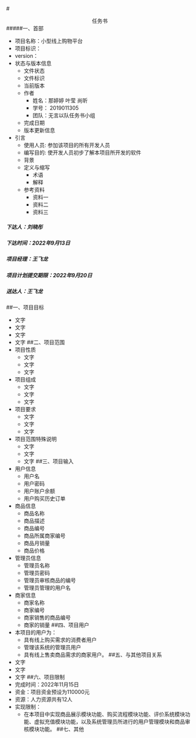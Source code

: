#<center>任务书</center>
#####一、首部
* 项目名称：小型线上购物平台
* 项目标识：
* version：
* 状态与版本信息
  * 文件状态
  * 文件标识
  * 当前版本
  * 作者
    * 姓名：那婷婷 叶莹 尚昕
    * 学号：          2019011305
    * 团队：无言以队任务书小组
  * 完成日期
  * 版本更新信息
* 引言
  * 使用人员: 参加该项目的所有开发人员
  * 编写目的: 使开发人员初步了解本项目所开发的软件
  * 背景
  * 定义与缩写
    * 术语
    * 解释
  * 参考资料
    * 资料一
    * 资料二
    * 资料三
##### 下达人：刘晓彤
##### 下达时间：2022年9月13日
##### 项目经理：王飞龙
##### 项目计划提交期限：2022年9月20日
##### 送达人：王飞龙
##一、项目目标
* 文字
* 文字
* 文字
* 文字
##二、项目范围
* 项目性质
  * 文字
  * 文字
  * 文字
* 项目组成
  * 文字
  * 文字
  * 文字
* 项目要求
  * 文字
  * 文字
  * 文字
* 项目范围特殊说明
  * 文字
  * 文字
  * 文字
##三、项目输入
* 用户信息
  * 用户名
  * 用户密码
  * 用户账户余额
  * 用户购买历史订单
* 商品信息
  * 商品名称
  * 商品描述
  * 商品编号
  * 商品所属商家编号
  * 商品月销量
  * 商品价格
* 管理员信息
  * 管理员名称
  * 管理员密码
  * 管理员审核商品的编号
  * 管理员管理的用户名
* 商家信息
  * 商家名称
  * 商家编号
  * 商家销售的商品编号
  * 商家的销量
##四、项目用户
* 本项目的用户为： 
  * 具有线上购买需求的消费者用户
  * 管理该系统的管理员用户
  * 具有线上售卖商品需求的商家用户。
##五、与其他项目关系
* 文字
* 文字
* 文字
##六、项目限制
* 完成时间：2022年11月15日
* 资金：项目资金预设为110000元
* 资源：人力资源共有12人
* 实现限制：
  * 在本项目中实现商品展示模块功能、购买流程模块功能、评价系统模块功能、虚拟充值模块功能，以及系统管理员所进行的用户管理模块和商品审核模块功能。
##七、其他

